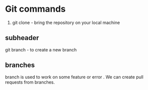 # Git commands
1. git clone - bring the repository on your local machine
  ## subheader 
  git branch - to create a new branch

  ## branches 
  branch is used to work on some feature or error . We can create pull requests from branches.